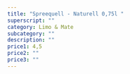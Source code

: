 ```yaml
---
title: "Spreequell - Naturell 0,75l "
superscript: ""
category: Limo & Mate
subcategory: ""
description: ""
price1: 4,5
price2: ""
price3: ""
---
```

